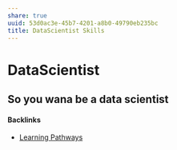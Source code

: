```yaml
---
share: true
uuid: 53d0ac3e-45b7-4201-a8b0-49790eb235bc
title: DataScientist Skills
---
```

# DataScientist
So you wana be a data scientist
-------------------------------


#### Backlinks

* [Learning Pathways](/10708552-def9-4391-9126-8a4f53cb5e00)